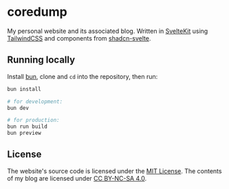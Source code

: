 # coredump

My personal website and its associated blog. Written in [SvelteKit](https://kit.svelte.dev) using [TailwindCSS](https://tailwindcss.com/) and components from [shadcn-svelte](https://www.shadcn-svelte.com/).

## Running locally

Install [bun](https://bun.sh), clone and `cd` into the repository, then run:

```bash
bun install

# for development:
bun dev

# for production:
bun run build
bun preview
```

## License

The website's source code is licensed under the [MIT License](LICENSE). The contents of my blog are licensed under [CC BY-NC-SA 4.0](https://creativecommons.org/licenses/by-nc-sa/4.0/).

